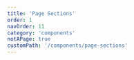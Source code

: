 ```yaml
---
title: 'Page Sections'
order: 1
navOrder: 11
category: 'components'
notAPage: true
customPath: '/components/page-sections'
---
```

